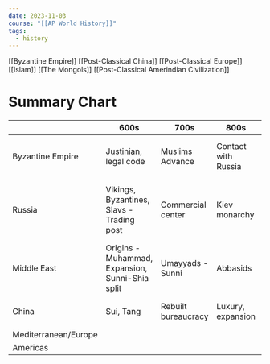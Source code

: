 ```yaml
---
date: 2023-11-03
course: "[[AP World History]]"
tags:
  - history
---
```

[[Byzantine Empire]]
[[Post-Classical China]]
[[Post-Classical Europe]]
[[Islam]]
[[The Mongols]]
[[Post-Classical Amerindian Civilization]]
# Summary Chart
|                      | 600s                                            | 700s                | 800s                | 900s                                   | 1000s                                   | 1100s                                         | 1200s                         | 1300s                                 | 1400s                                                             |
| -------------------- | ----------------------------------------------- | ------------------- | ------------------- | -------------------------------------- | --------------------------------------- | --------------------------------------------- | ----------------------------- | ------------------------------------- | ----------------------------------------------------------------- |
| Byzantine Empire     | Justinian, legal code                           | Muslims Advance     | Contact with Russia | Strong                                 | Christianity Schism, Decline, Manzikert | Slavic states, Muslims                        | Crusade sacked Constantinople | Invasions                             | Ottomans conquered Constantinople                                 |
| Russia               | Vikings, Byzantines, Slavs - Trading post       | Commercial center   | Kiev monarchy       | Christian art, lit                     | Law code, Orthodox Christianity         | Decline - rival princes, invaders, less trade | Mongols                       | Tribute, terror, Feudalism, isolation | Mongol control ends, Russian Byzantine ideas reemerge of 3rd Rome |
| Middle East          | Origins - Muhammad, Expansion, Sunni-Shia split | Umayyads - Sunni    | Abbasids            | Start decline - Buyids capture Baghdad | Seljuks, Crusades                       | Crusades                                      | Mongols                       | Ottomans                              | Ottomans take Constantinople                                      |
| China                | Sui, Tang                                       | Rebuilt bureaucracy | Luxury, expansion   | Fall of Tang, Song                     | Confucianism, Neo-Confucianism          |                                               | Mongols                       |                                       |                                                                   |
| Mediterranean/Europe |                                                 |                     |                     |                                        |                                         |                                               |                               |                                       |                                                                   |
| Americas             |                                                 |                     |                     |                                        | Mayas                                   |                                               |                               | Aztecs                                | Aztecs, Incas                                                     |
